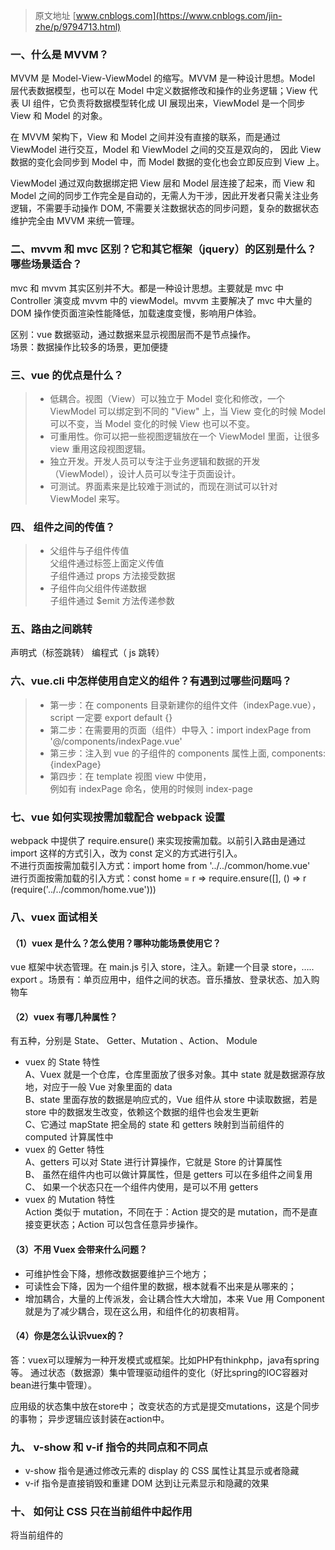 >  原文地址 [www.cnblogs.com](https://www.cnblogs.com/jin-zhe/p/9794713.html)

### 一、什么是 MVVM？

MVVM 是 Model-View-ViewModel 的缩写。MVVM 是一种设计思想。Model 层代表数据模型，也可以在 Model 中定义数据修改和操作的业务逻辑；View 代表 UI 组件，它负责将数据模型转化成 UI 展现出来，ViewModel 是一个同步 View 和 Model 的对象。

在 MVVM 架构下，View 和 Model 之间并没有直接的联系，而是通过 ViewModel 进行交互，Model 和 ViewModel 之间的交互是双向的， 因此 View 数据的变化会同步到 Model 中，而 Model 数据的变化也会立即反应到 View 上。

ViewModel 通过双向数据绑定把 View 层和 Model 层连接了起来，而 View 和 Model 之间的同步工作完全是自动的，无需人为干涉，因此开发者只需关注业务逻辑，不需要手动操作 DOM, 不需要关注数据状态的同步问题，复杂的数据状态维护完全由 MVVM 来统一管理。

### 二、mvvm 和 mvc 区别？它和其它框架（jquery）的区别是什么？哪些场景适合？

mvc 和 mvvm 其实区别并不大。都是一种设计思想。主要就是 mvc 中 Controller 演变成 mvvm 中的 viewModel。mvvm 主要解决了 mvc 中大量的 DOM 操作使页面渲染性能降低，加载速度变慢，影响用户体验。

区别：vue 数据驱动，通过数据来显示视图层而不是节点操作。  
场景：数据操作比较多的场景，更加便捷

### 三、vue 的优点是什么？

> *   低耦合。视图（View）可以独立于 Model 变化和修改，一个 ViewModel 可以绑定到不同的 "View" 上，当 View 变化的时候 Model 可以不变，当 Model 变化的时候 View 也可以不变。
> *   可重用性。你可以把一些视图逻辑放在一个 ViewModel 里面，让很多 view 重用这段视图逻辑。
> *   独立开发。开发人员可以专注于业务逻辑和数据的开发（ViewModel），设计人员可以专注于页面设计。
> *   可测试。界面素来是比较难于测试的，而现在测试可以针对 ViewModel 来写。

### 四、 组件之间的传值？

> *   父组件与子组件传值  
>     父组件通过标签上面定义传值  
>     子组件通过 props 方法接受数据
> *   子组件向父组件传递数据  
>     子组件通过 $emit 方法传递参数

### 五、路由之间跳转

声明式（标签跳转） 编程式（ js 跳转）

### 六、vue.cli 中怎样使用自定义的组件？有遇到过哪些问题吗？

> *   第一步：在 components 目录新建你的组件文件（indexPage.vue），script 一定要 export default {}
> *   第二步：在需要用的页面（组件）中导入：import indexPage from '@/components/indexPage.vue'
> *   第三步：注入到 vue 的子组件的 components 属性上面, components:{indexPage}
> *   第四步：在 template 视图 view 中使用，  
>     例如有 indexPage 命名，使用的时候则 index-page

### 七、vue 如何实现按需加载配合 webpack 设置

webpack 中提供了 require.ensure() 来实现按需加载。以前引入路由是通过 import 这样的方式引入，改为 const 定义的方式进行引入。  
不进行页面按需加载引入方式：import home from '../../common/home.vue'  
进行页面按需加载的引入方式：const home = r => require.ensure([], () => r (require('../../common/home.vue')))

### 八、vuex 面试相关

#### （1）vuex 是什么？怎么使用？哪种功能场景使用它？

vue 框架中状态管理。在 main.js 引入 store，注入。新建一个目录 store，….. export 。场景有：单页应用中，组件之间的状态。音乐播放、登录状态、加入购物车

#### （2）vuex 有哪几种属性？

有五种，分别是 State、 Getter、Mutation 、Action、 Module

*   vuex 的 State 特性  
    A、Vuex 就是一个仓库，仓库里面放了很多对象。其中 state 就是数据源存放地，对应于一般 Vue 对象里面的 data  
    B、state 里面存放的数据是响应式的，Vue 组件从 store 中读取数据，若是 store 中的数据发生改变，依赖这个数据的组件也会发生更新  
    C、它通过 mapState 把全局的 state 和 getters 映射到当前组件的 computed 计算属性中
*   vuex 的 Getter 特性  
    A、getters 可以对 State 进行计算操作，它就是 Store 的计算属性  
    B、 虽然在组件内也可以做计算属性，但是 getters 可以在多组件之间复用  
    C、 如果一个状态只在一个组件内使用，是可以不用 getters
*   vuex 的 Mutation 特性  
    Action 类似于 mutation，不同在于：Action 提交的是 mutation，而不是直接变更状态；Action 可以包含任意异步操作。

#### （3）不用 Vuex 会带来什么问题？

*   可维护性会下降，想修改数据要维护三个地方；
*   可读性会下降，因为一个组件里的数据，根本就看不出来是从哪来的；
*   增加耦合，大量的上传派发，会让耦合性大大增加，本来 Vue 用 Component 就是为了减少耦合，现在这么用，和组件化的初衷相背。

#### （4）你是怎么认识vuex的？

答：vuex可以理解为一种开发模式或框架。比如PHP有thinkphp，java有spring等。
通过状态（数据源）集中管理驱动组件的变化（好比spring的IOC容器对bean进行集中管理）。

应用级的状态集中放在store中； 改变状态的方式是提交mutations，这是个同步的事物； 异步逻辑应该封装在action中。

### 九、 v-show 和 v-if 指令的共同点和不同点

*   v-show 指令是通过修改元素的 display 的 CSS 属性让其显示或者隐藏
*   v-if 指令是直接销毁和重建 DOM 达到让元素显示和隐藏的效果

### 十、 如何让 CSS 只在当前组件中起作用

将当前组件的 <style> 修改为 < style scoped>

### 十一、<keep-alive></keep-alive > 的作用是什么?

<keep-alive></keep-alive> 包裹动态组件时，会缓存不活动的组件实例，主要用于保留组件状态或避免重新渲染。

### 十二、Vue 中引入组件的步骤?

1）采用 ES6 的 import ... from ... 语法或 CommonJS 的 require() 方法引入组件  
2）对组件进行注册, 代码如下

```
// 注册
Vue.component('my-component', {
  template: '<div>A custom component!</div>'
})
```

3）使用组件`<my-component></my-component>`

### 十三、指令 v-el 的作用是什么?

提供一个在页面上已存在的 DOM 元素作为 Vue 实例的挂载目标. 可以是 CSS 选择器，也可以是一个 HTMLElement 实例

### 十四、在 Vue 中使用插件的步骤

*   采用 ES6 的 import ... from ... 语法或 CommonJSd 的 require() 方法引入插件
*   使用全局方法 Vue.use(plugin) 使用插件, 可以传入一个选项对象 Vue.use(MyPlugin, { someOption: true })

### 十五、请列举出 3 个 Vue 中常用的生命周期钩子函数

*   created: 实例已经创建完成之后调用, 在这一步, 实例已经完成数据观测, 属性和方法的运算, watch/event 事件回调. 然而, 挂载阶段还没有开始, $el 属性目前还不可见
*   mounted: el 被新创建的 vm.$el 替换，并挂载到实例上去之后调用该钩子。如果 root 实例挂载了一个文档内元素，当 mounted 被调用时 vm.$el 也在文档内。
*   activated: keep-alive 组件激活时调用

### 十六、active-class 是哪个组件的属性？

vue-router 模块的 router-link 组件。

### 十七、怎么定义 vue-router 的动态路由以及如何获取传过来的动态参数？

在 router 目录下的 index.js 文件中，对 path 属性加上 /:id。  
使用 router 对象的 params.id。

### 十八、vue-router 有哪几种导航钩子？

三种，一种是全局导航钩子：router.beforeEach(to,from,next)，作用：跳转前进行判断拦截。  
第二种：组件内的钩子；  
第三种：单独路由独享组件

### 十九、生命周期相关面试题

总共分为 8 个阶段创建前 / 后，载入前 / 后，更新前 / 后，销毁前 / 后。

> *   创建前 / 后： 在 beforeCreate 阶段，vue 实例的挂载元素 el 和数据对象 data 都为 undefined，还未初始化。在 created 阶段，vue 实例的数据对象 data 有了，el 还没有。
> *   载入前 / 后：在 beforeMount 阶段，vue 实例的 $el 和 data 都初始化了，但还是挂载之前为虚拟的 dom 节点，data.message 还未替换。在 mounted 阶段，vue 实例挂载完成，data.message 成功渲染。
> *   更新前 / 后：当 data 变化时，会触发 beforeUpdate 和 updated 方法。
> *   销毁前 / 后：在执行 destroy 方法后，对 data 的改变不会再触发周期函数，说明此时 vue 实例已经解除了事件监听以及和 dom 的绑定，但是 dom 结构依然存在

#### （1）、什么是 vue 生命周期

答： Vue 实例从创建到销毁的过程，就是生命周期。也就是从开始创建、初始化数据、编译模板、挂载 Dom→渲染、更新→渲染、卸载等一系列过程，我们称这是 Vue 的生命周期。

#### （2）、vue 生命周期的作用是什么

答：它的生命周期中有多个事件钩子，让我们在控制整个 Vue 实例的过程时更容易形成好的逻辑。

#### （3）、vue 生命周期总共有几个阶段

答：可以总共分为 8 个阶段：创建前 / 后, 载入前 / 后, 更新前 / 后, 销毁前 / 销毁后

#### （4）、第一次页面加载会触发哪几个钩子

答：第一次页面加载时会触发 beforeCreate, created, beforeMount, mounted 这几个钩子

#### （5）、DOM 渲染在 哪个周期中就已经完成

答：DOM 渲染在 mounted 中就已经完成了。

#### （6）、简单描述每个周期具体适合哪些场景

答：生命周期钩子的一些使用方法：

*   beforecreate : 可以在这加个 loading 事件，在加载实例时触发
*   created : 初始化完成时的事件写在这里，如在这结束 loading 事件，异步请求也适宜在这里调用
*   mounted : 挂载元素，获取到 DOM 节点
*   updated : 如果对数据统一处理，在这里写上相应函数
*   beforeDestroy : 可以做一个确认停止事件的确认框
*   nextTick : 更新数据后立即操作 dom

#### （7）、请详细说下你对vue生命周期的理解？

答：总共分为8个阶段创建前/后，载入前/后，更新前/后，销毁前/后。

创建前/后： 在beforeCreated阶段，vue实例的挂载元素$el和数据对象data都为undefined，还未初始化。在created阶段，vue实例的数据对象data有了，$el还没有。

载入前/后：在beforeMount阶段，vue实例的$el和data都初始化了，但还是挂载之前为虚拟的dom节点，data.message还未替换。在mounted阶段，vue实例挂载完成，data.message成功渲染。

更新前/后：当data变化时，会触发beforeUpdate和updated方法。

销毁前/后：在执行destroy方法后，对data的改变不会再触发周期函数，说明此时vue实例已经解除了事件监听以及和dom的绑定，但是dom结构依然存在

### 二十、说出至少 4 种 vue 当中的指令和它的用法？

v-if：判断是否隐藏；v-for：数据循环；v-bind:class：绑定一个属性；v-model：实现双向绑定

### 二十一、vue-loader 是什么？使用它的用途有哪些？

答：解析.vue文件的一个加载器，跟template/js/style转换成js模块。
用途：js可以写es6、style样式可以scss或less、template可以加jade等

### 二十二、scss 是什么？在 vue.cli 中的安装使用步骤是？有哪几大特性？

答：css 的预编译。  
使用步骤：  
第一步：先装 css-loader、node-loader、sass-loader 等加载器模块  
第二步：在 build 目录找到 webpack.base.config.js，在那个 extends 属性中加一个拓展. scss  
第三步：在同一个文件，配置一个 module 属性  
第四步：然后在组件的 style 标签加上 lang 属性 ，例如：lang=”scss”

特性:

*   可以用变量，例如（$ 变量名称 = 值）；
*   可以用混合器，例如（）
*   可以嵌套

### 二十三、为什么使用 key？

当有相同标签名的元素切换时，需要通过 key 特性设置唯一的值来标记以让 Vue 区分它们，否则 Vue 为了效率只会替换相同标签内部的内容。

### 二十四、为什么避免 v-if 和 v-for 用在一起

当 Vue 处理指令时，v-for 比 v-if 具有更高的优先级，通过 v-if 移动到容器元素，不会再重复遍历列表中的每个值。取而代之的是，我们只检查它一次，且不会在 v-if 为否的时候运算 v-for。

### 二十五、VNode 是什么？虚拟 DOM 是什么？

Vue 在 页面上渲染的节点，及其子节点称为 “虚拟节点 (Virtual Node)”，简写为“VNode”。“虚拟 DOM” 是由 Vue 组件树建立起来的整个 VNode 树的称呼。

### 二十六、Vue的双向数据绑定原理是什么？

答：vue.js 是采用数据劫持结合发布者-订阅者模式的方式，通过Object.defineProperty()来劫持各个属性的setter，getter，在数据变动时发布消息给订阅者，触发相应的监听回调。

具体步骤：

第一步：需要observe的数据对象进行递归遍历，包括子属性对象的属性，都加上 setter和getter
这样的话，给这个对象的某个值赋值，就会触发setter，那么就能监听到了数据变化

第二步：compile解析模板指令，将模板中的变量替换成数据，然后初始化渲染页面视图，并将每个指令对应的节点绑定更新函数，添加监听数据的订阅者，一旦数据有变动，收到通知，更新视图

第三步：Watcher订阅者是Observer和Compile之间通信的桥梁，主要做的事情是:
1、在自身实例化时往属性订阅器(dep)里面添加自己
2、自身必须有一个update()方法
3、待属性变动dep.notice()通知时，能调用自身的update()方法，并触发Compile中绑定的回调，则功成身退。

第四步：MVVM作为数据绑定的入口，整合Observer、Compile和Watcher三者，通过Observer来监听自己的model数据变化，通过Compile来解析编译模板指令，最终利用Watcher搭起Observer和Compile之间的通信桥梁，达到数据变化 -> 视图更新；视图交互变化(input) -> 数据model变更的双向绑定效果。

### 二十七、聊聊你对Vue.js的template编译的理解？

答：简而言之，就是先转化成AST树，再得到的render函数返回VNode（Vue的虚拟DOM节点）

详情步骤：

首先，通过compile编译器把template编译成AST语法树（abstract syntax tree 即 源代码的抽象语法结构的树状表现形式），compile是createCompiler的返回值，createCompiler是用以创建编译器的。另外compile还负责合并option。

然后，AST会经过generate（将AST语法树转化成render funtion字符串的过程）得到render函数，render的返回值是VNode，VNode是Vue的虚拟DOM节点，里面有（标签名、子节点、文本等等）

### 二十八、自定义指令（v-check、v-focus）的方法有哪些？它有哪些钩子函数？还有哪些钩子函数参数？

答：全局定义指令：在vue对象的directive方法里面有两个参数，一个是指令名称，另外一个是函数。组件内定义指令：directives

钩子函数：bind（绑定事件触发）、inserted(节点插入的时候触发)、update（组件内相关更新）

钩子函数参数：el、binding

### 二十九、导航钩子有哪些？它们有哪些参数？

答：导航钩子有：a/全局钩子和组件内独享的钩子。b/beforeRouteEnter、afterEnter、beforeRouterUpdate、beforeRouteLeave

参数：有to（去的那个路由）、from（离开的路由）、next（一定要用这个函数才能去到下一个路由，如果不用就拦截）最常用就这几种

### 三十、请说下封装 vue 组件的过程？

答：首先，组件可以提升整个项目的开发效率。能够把页面抽象成多个相对独立的模块，解决了我们传统项目开发：效率低、难维护、复用性等问题。

然后，使用Vue.extend方法创建一个组件，然后使用Vue.component方法注册组件。子组件需要数据，可以在props中接受定义。而子组件修改好数据后，想把数据传递给父组件。可以采用emit方法。

### 三十一、请说出vue.cli项目中src目录每个文件夹和文件的用法？

答：assets文件夹是放静态资源；components是放组件；router是定义路由相关的配置;view视图；app.vue是一个应用主组件；main.js是入口文件

ps：16题答案同样适合”vue data是怎么实现的？”此面试题。

  
嗯，就酱~~     参考  https://www.jianshu.com/p/b1dd80f4d542